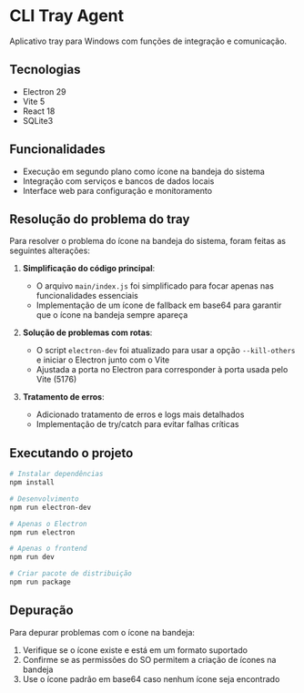 # CLI Tray Agent

Aplicativo tray para Windows com funções de integração e comunicação.

## Tecnologias

- Electron 29
- Vite 5
- React 18
- SQLite3

## Funcionalidades

- Execução em segundo plano como ícone na bandeja do sistema
- Integração com serviços e bancos de dados locais
- Interface web para configuração e monitoramento

## Resolução do problema do tray

Para resolver o problema do ícone na bandeja do sistema, foram feitas as seguintes alterações:

1. **Simplificação do código principal**:
   - O arquivo `main/index.js` foi simplificado para focar apenas nas funcionalidades essenciais
   - Implementação de um ícone de fallback em base64 para garantir que o ícone na bandeja sempre apareça

2. **Solução de problemas com rotas**:
   - O script `electron-dev` foi atualizado para usar a opção `--kill-others` e iniciar o Electron junto com o Vite
   - Ajustada a porta no Electron para corresponder à porta usada pelo Vite (5176)

3. **Tratamento de erros**:
   - Adicionado tratamento de erros e logs mais detalhados
   - Implementação de try/catch para evitar falhas críticas

## Executando o projeto

```bash
# Instalar dependências
npm install

# Desenvolvimento
npm run electron-dev

# Apenas o Electron
npm run electron

# Apenas o frontend
npm run dev

# Criar pacote de distribuição
npm run package
```

## Depuração

Para depurar problemas com o ícone na bandeja:

1. Verifique se o ícone existe e está em um formato suportado
2. Confirme se as permissões do SO permitem a criação de ícones na bandeja
3. Use o ícone padrão em base64 caso nenhum ícone seja encontrado
